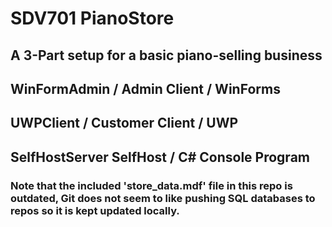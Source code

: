 # SDV701 PianoStore

## A 3-Part setup for a basic piano-selling business

## WinFormAdmin / Admin Client / WinForms
## UWPClient / Customer Client / UWP
## SelfHostServer SelfHost / C# Console Program

### Note that the included 'store_data.mdf' file in this repo is outdated, Git does not seem to like pushing SQL databases to repos so it is kept updated locally.